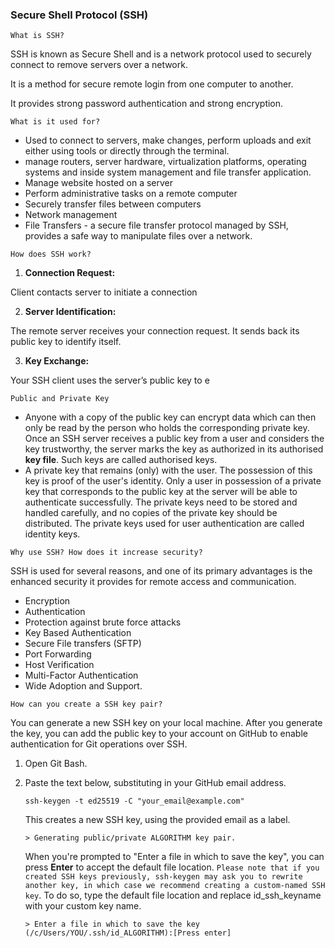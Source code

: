 
### Secure Shell Protocol (SSH)

`What is SSH?` 

SSH is known as Secure Shell and is a network protocol used to securely connect to remove servers over a network. 

It is a method for secure remote login from one computer to another. 

It provides strong password authentication and strong encryption. 

`What is it used for?` 

- Used to connect to servers, make changes, perform uploads and exit either using tools or directly through the terminal.
- manage routers, server hardware, virtualization platforms, operating systems and inside system management and file transfer application.
- Manage website hosted on a server
- Perform administrative tasks on a remote computer
- Securely transfer files between computers
- Network management
- File Transfers - a secure file transfer protocol managed by SSH, provides a safe way to manipulate files over a network.

`How does SSH work?` 

1) **Connection Request:**

Client contacts server to initiate a connection

2) **Server Identification:**

The remote server receives your connection request. It sends back its public key to identify itself. 

3) **Key Exchange:** 

Your SSH client uses the server’s public key to e

`Public and Private Key` 

- Anyone with a copy of the public key can encrypt data which can then only be read by the person who holds the corresponding private key. Once an SSH server receives a public key from a user and considers the key trustworthy, the server marks the key as authorized in its authorised **key file**. Such keys are called authorised keys.
- A private key that remains (only) with the user. The possession of this key is proof of the user's identity. Only a user in possession of a private key that corresponds to the public key at the server will be able to authenticate successfully. The private keys need to be stored and handled carefully, and no copies of the private key should be distributed. The private keys used for user authentication are called identity keys. 

`Why use SSH? How does it increase security?` 

SSH is used for several reasons, and one of its primary advantages is the enhanced security it provides for remote access and communication.

- Encryption
- Authentication
- Protection against brute force attacks
- Key Based Authentication
- Secure File transfers (SFTP)
- Port Forwarding
- Host Verification
- Multi-Factor Authentication
- Wide Adoption and Support.

`How can you create a SSH key pair?` 

You can generate a new SSH key on your local machine. After you generate the key, you can add the public key to your account on GitHub to enable authentication for Git operations over SSH.

1. Open Git Bash.
2. Paste the text below, substituting in your GitHub email address.
    
    ```
    ssh-keygen -t ed25519 -C "your_email@example.com"
    ```
    
    This creates a new SSH key, using the provided email as a label.
    
    ```
    > Generating public/private ALGORITHM key pair.
    ```
    
    When you're prompted to "Enter a file in which to save the key", you can press **Enter** to accept the default file location. `Please note that if you created SSH keys previously, ssh-keygen may ask you to rewrite another key, in which case we recommend creating a custom-named SSH key`. To do so, type the default file location and replace id_ssh_keyname with your custom key name.
    
    `> Enter a file in which to save the key (/c/Users/YOU/.ssh/id_ALGORITHM):[Press enter]`